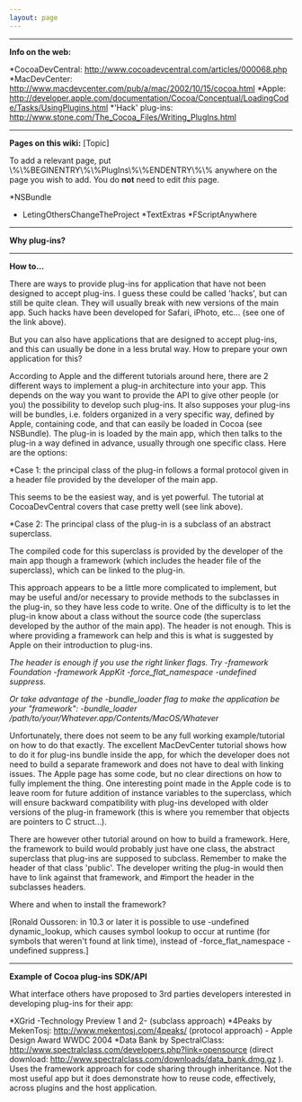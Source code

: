 ```yaml
---
layout: page
---
```




----
**Info on the web:**


*CocoaDevCentral: http://www.cocoadevcentral.com/articles/000068.php
*MacDevCenter: http://www.macdevcenter.com/pub/a/mac/2002/10/15/cocoa.html
*Apple: http://developer.apple.com/documentation/Cocoa/Conceptual/LoadingCode/Tasks/UsingPlugins.html
*'Hack' plug-ins: http://www.stone.com/The_Cocoa_Files/Writing_PlugIns.html


----
**Pages on this wiki:**
[Topic]

To add a relevant page, put \\%\\%BEGINENTRY\\%\\%PlugIns\\%\\%ENDENTRY\\%\\% anywhere on the page you wish to add.
You do **not** need to edit *this* page.


*NSBundle
* LetingOthersChangeTheProject
*TextExtras
*FScriptAnywhere


----
**Why plug-ins?**

----
**How to...**

There are ways to provide plug-ins for application that have not been designed to accept plug-ins. I guess these could be called 'hacks', but can still be quite clean. They will usually break with new versions of the main app. Such hacks have been developed for Safari, iPhoto, etc... (see one of the link above).

But you can also have applications that are designed to accept plug-ins, and this can usually be done in a less brutal way. How to prepare your own application for this?

According to Apple and the different tutorials around here, there are 2 different ways to implement a plug-in architecture into your app. This depends on the way you want to provide the API to give other people (or you) the possibility to develop such plug-ins. It also supposes your plug-ins will be bundles, i.e. folders organized in a very specific way, defined by Apple, containing code, and that can easily be loaded in Cocoa (see NSBundle). The plug-in is loaded by the main app, which then talks to the plug-in a way defined in advance, usually through one specific class. Here are the options:


*Case 1: the principal class of the plug-in follows a formal protocol given in a header file provided by the developer of the main app.

This seems to be the easiest way, and is yet powerful. The tutorial at CocoaDevCentral covers that case pretty well (see link above).

*Case 2: The principal class of the plug-in is a subclass of an abstract superclass.

The compiled code for this superclass is provided by the developer of the main app though a framework (which includes the header file of the superclass), which can be linked to the plug-in.

This approach appears to be a little more complicated to implement, but may be useful and/or necessary to provide methods to the subclasses in the plug-in, so they have less code to write. One of the difficulty is to let the plug-in know about a class without the source code (the superclass developed by the author of the main app). The header is not enough. This is where providing a framework can help and this is what is suggested by Apple on their introduction to plug-ins.

*The header is enough if you use the right linker flags.  Try     -framework Foundation -framework AppKit -force_flat_namespace -undefined suppress.*

*Or take advantage of the     -bundle_loader flag to make the application be your "framework":     -bundle_loader /path/to/your/Whatever.app/Contents/MacOS/Whatever*

Unfortunately, there does not seem to be any full working example/tutorial on how to do that exactly. The excellent MacDevCenter tutorial shows how to do it for plug-ins bundle inside the app, for which the developer does not need to build a separate framework and does not have to deal with linking issues. The Apple page has some code, but no clear directions on how to fully implement the thing. One interesting point made in the Apple code is to leave room for future addition of instance variables to the superclass, which will ensure backward compatibility with plug-ins developed with older versions of the plug-in framework (this is where you remember that objects are pointers to C struct...).

There are however other tutorial around on how to build a framework. Here, the framework to build would probably just have one class, the abstract superclass that plug-ins are supposed to subclass. Remember to make the header of that class 'public'. The developer writing the plug-in would then have to link against that framework, and #import the header in the subclasses headers.

Where and when to install the framework? 

[Ronald Oussoren: in 10.3 or later it is possible to use     -undefined dynamic_lookup, which causes symbol lookup to occur at runtime (for symbols that weren't found at link time), instead of     -force_flat_namespace -undefined suppress.]



----
**Example of Cocoa plug-ins SDK/API**

What interface others have proposed to 3rd parties developers interested in developing plug-ins for their app:

*XGrid -Technology Preview 1 and 2- (subclass approach)
*4Peaks by MekenTosj: http://www.mekentosj.com/4peaks/ (protocol approach) - Apple Design Award WWDC 2004
*Data Bank by SpectralClass:  http://www.spectralclass.com/developers.php?link=opensource (direct download:  http://www.spectralclass.com/downloads/data_bank.dmg.gz ).  Uses the framework approach for code sharing through inheritance.  Not the most useful app but it does demonstrate how to reuse code, effectively, across plugins and the host application.
